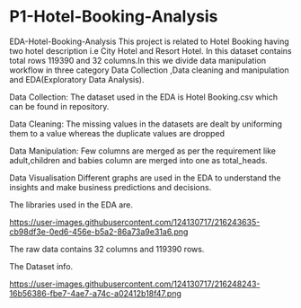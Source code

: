 # P1-Hotel-Booking-Analysis
EDA-Hotel-Booking-Analysis
This project is related to Hotel Booking having two hotel description i.e City Hotel and Resort Hotel. In this dataset contains total rows 119390 and 32 columns.In this we divide data manipulation workflow in three category Data Collection ,Data cleaning and manipulation and EDA(Exploratory Data Analysis).

Data Collection:
The dataset used in the EDA is Hotel Booking.csv which can be found in repository.

Data Cleaning:
The missing values in the datasets are dealt by uniforming them to a value whereas the duplicate values are dropped

Data Manipulation:
Few columns are merged as per the requirement like adult,children and babies column are merged into one as total_heads.

Data Visualisation
Different graphs are used in the EDA to understand the insights and make business predictions and decisions.

The libraries used in the EDA are.

https://user-images.githubusercontent.com/124130717/216243635-cb98df3e-0ed6-456e-b5a2-86a73a9e31a6.png

The raw data contains 32 columns and 119390 rows.

The Dataset info.

https://user-images.githubusercontent.com/124130717/216248243-16b56386-fbe7-4ae7-a74c-a02412b18f47.png
